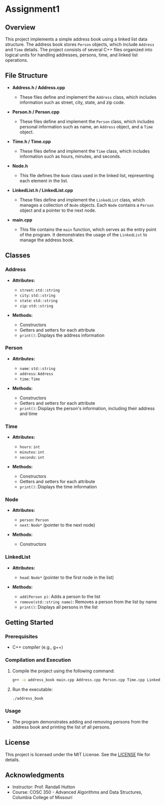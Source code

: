 # Assignment1
## Overview

This project implements a simple address book using a linked list data structure. The address book stores `Person` objects, which include `Address` and `Time` details. The project consists of several C++ files organized into logical units for handling addresses, persons, time, and linked list operations.

## File Structure

- **Address.h / Address.cpp**
  - These files define and implement the `Address` class, which includes information such as street, city, state, and zip code.

- **Person.h / Person.cpp**
  - These files define and implement the `Person` class, which includes personal information such as name, an `Address` object, and a `Time` object.

- **Time.h / Time.cpp**
  - These files define and implement the `Time` class, which includes information such as hours, minutes, and seconds.

- **Node.h**
  - This file defines the `Node` class used in the linked list, representing each element in the list.

- **LinkedList.h / LinkedList.cpp**
  - These files define and implement the `LinkedList` class, which manages a collection of `Node` objects. Each `Node` contains a `Person` object and a pointer to the next node.

- **main.cpp**
  - This file contains the `main` function, which serves as the entry point of the program. It demonstrates the usage of the `LinkedList` to manage the address book.

## Classes

### Address

- **Attributes:**
  - `street`: `std::string`
  - `city`: `std::string`
  - `state`: `std::string`
  - `zip`: `std::string`

- **Methods:**
  - Constructors
  - Getters and setters for each attribute
  - `print()`: Displays the address information

### Person

- **Attributes:**
  - `name`: `std::string`
  - `address`: `Address`
  - `time`: `Time`

- **Methods:**
  - Constructors
  - Getters and setters for each attribute
  - `print()`: Displays the person's information, including their address and time

### Time

- **Attributes:**
  - `hours`: `int`
  - `minutes`: `int`
  - `seconds`: `int`

- **Methods:**
  - Constructors
  - Getters and setters for each attribute
  - `print()`: Displays the time information

### Node

- **Attributes:**
  - `person`: `Person`
  - `next`: `Node*` (pointer to the next node)

- **Methods:**
  - Constructors

### LinkedList

- **Attributes:**
  - `head`: `Node*` (pointer to the first node in the list)

- **Methods:**
  - `add(Person p)`: Adds a person to the list
  - `remove(std::string name)`: Removes a person from the list by name
  - `print()`: Displays all persons in the list

## Getting Started

### Prerequisites

- C++ compiler (e.g., g++)

### Compilation and Execution

1. Compile the project using the following command:
   ```bash
   g++ -o address_book main.cpp Address.cpp Person.cpp Time.cpp LinkedList.cpp
   ```

2. Run the executable:
   ```bash
   ./address_book
   ```

### Usage

- The program demonstrates adding and removing persons from the address book and printing the list of all persons.

## License

This project is licensed under the MIT License. See the [LICENSE](LICENSE) file for details.

## Acknowledgments

- Instructor: Prof. Randall Hutton
- Course: COSC 350 - Advanced Algorithms and Data Structures, Columbia College of Missouri

